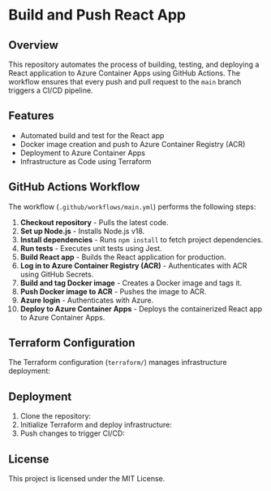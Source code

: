 # Build and Push React App

## Overview

This repository automates the process of building, testing, and deploying a React application to Azure Container Apps using GitHub Actions. The workflow ensures that every push and pull request to the `main` branch triggers a CI/CD pipeline.

## Features

- Automated build and test for the React app
- Docker image creation and push to Azure Container Registry (ACR)
- Deployment to Azure Container Apps
- Infrastructure as Code using Terraform

## GitHub Actions Workflow

The workflow (`.github/workflows/main.yml`) performs the following steps:

1. **Checkout repository** - Pulls the latest code.
2. **Set up Node.js** - Installs Node.js v18.
3. **Install dependencies** - Runs `npm install` to fetch project dependencies.
4. **Run tests** - Executes unit tests using Jest.
5. **Build React app** - Builds the React application for production.
6. **Log in to Azure Container Registry (ACR)** - Authenticates with ACR using GitHub Secrets.
7. **Build and tag Docker image** - Creates a Docker image and tags it.
8. **Push Docker image to ACR** - Pushes the image to ACR.
9. **Azure login** - Authenticates with Azure.
10. **Deploy to Azure Container Apps** - Deploys the containerized React app to Azure Container Apps.

## Terraform Configuration

The Terraform configuration (`terraform/`) manages infrastructure deployment:

###

## Deployment

1. Clone the repository:
2. Initialize Terraform and deploy infrastructure:
3. Push changes to trigger CI/CD:

## License

This project is licensed under the MIT License.

